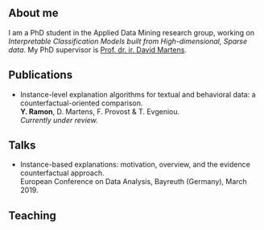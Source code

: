 ## About me

I am a PhD student in the Applied Data Mining research group, working on *Interpretable Classification Models built from High-dimensional, Sparse data*. My PhD supervisor is [Prof. dr. ir. David Martens](https://www.uantwerpen.be/nl/personeel/david-martens/).  

## Publications

* Instance-level explanation algorithms for textual and behavioral data: a counterfactual-oriented comparison. <br/> **Y. Ramon**, D. Martens, F. Provost & T. Evgeniou. <br/> *Currently under review.*


## Talks

* Instance-based explanations: motivation, overview, and the evidence counterfactual approach. <br/> European Conference on Data Analysis, Bayreuth (Germany), March 2019.

## Teaching

